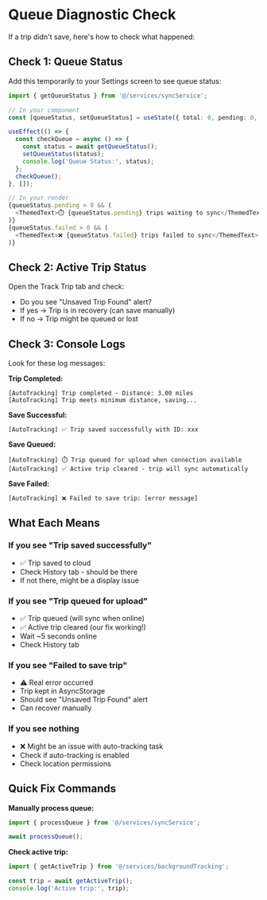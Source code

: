 # Queue Diagnostic Check

If a trip didn't save, here's how to check what happened:

## Check 1: Queue Status

Add this temporarily to your Settings screen to see queue status:

```typescript
import { getQueueStatus } from '@/services/syncService';

// In your component
const [queueStatus, setQueueStatus] = useState({ total: 0, pending: 0, failed: 0 });

useEffect(() => {
  const checkQueue = async () => {
    const status = await getQueueStatus();
    setQueueStatus(status);
    console.log('Queue Status:', status);
  };
  checkQueue();
}, []);

// In your render
{queueStatus.pending > 0 && (
  <ThemedText>⏱️ {queueStatus.pending} trips waiting to sync</ThemedText>
)}
{queueStatus.failed > 0 && (
  <ThemedText>❌ {queueStatus.failed} trips failed to sync</ThemedText>
)}
```

## Check 2: Active Trip Status

Open the Track Trip tab and check:
- Do you see "Unsaved Trip Found" alert?
- If yes → Trip is in recovery (can save manually)
- If no → Trip might be queued or lost

## Check 3: Console Logs

Look for these log messages:

**Trip Completed:**
```
[AutoTracking] Trip completed - Distance: 3.00 miles
[AutoTracking] Trip meets minimum distance, saving...
```

**Save Successful:**
```
[AutoTracking] ✅ Trip saved successfully with ID: xxx
```

**Save Queued:**
```
[AutoTracking] ⏱️ Trip queued for upload when connection available
[AutoTracking] ✅ Active trip cleared - trip will sync automatically
```

**Save Failed:**
```
[AutoTracking] ❌ Failed to save trip: [error message]
```

## What Each Means

### If you see "Trip saved successfully"
- ✅ Trip saved to cloud
- Check History tab - should be there
- If not there, might be a display issue

### If you see "Trip queued for upload"
- ✅ Trip queued (will sync when online)
- ✅ Active trip cleared (our fix working!)
- Wait ~5 seconds online
- Check History tab

### If you see "Failed to save trip"
- ⚠️ Real error occurred
- Trip kept in AsyncStorage
- Should see "Unsaved Trip Found" alert
- Can recover manually

### If you see nothing
- ❌ Might be an issue with auto-tracking task
- Check if auto-tracking is enabled
- Check location permissions

## Quick Fix Commands

**Manually process queue:**
```typescript
import { processQueue } from '@/services/syncService';

await processQueue();
```

**Check active trip:**
```typescript
import { getActiveTrip } from '@/services/backgroundTracking';

const trip = await getActiveTrip();
console.log('Active trip:', trip);
```
